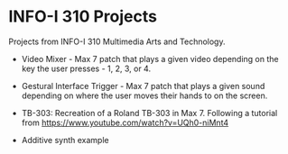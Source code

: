 # INFO-I 310 Projects


Projects from INFO-I 310 Multimedia Arts and Technology.

* Video Mixer - Max 7 patch that plays a given video depending on the key the user presses - 1, 2, 3, or 4.

* Gestural Interface Trigger - Max 7 patch that plays a given sound depending on where the user moves their hands to on the screen.

* TB-303: Recreation of a Roland TB-303 in Max 7. Following a tutorial from https://www.youtube.com/watch?v=UQh0-niMnt4

* Additive synth example
